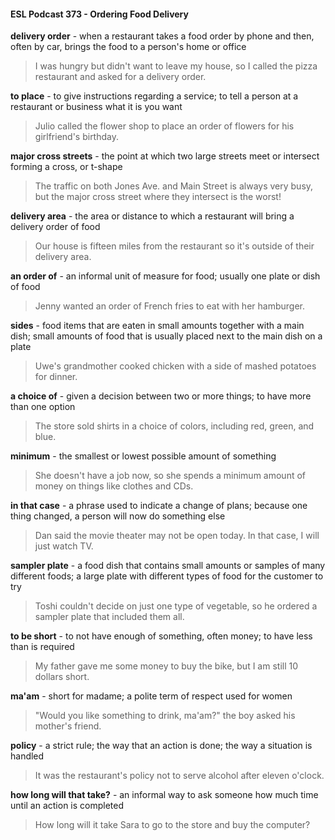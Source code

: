 #### ESL Podcast 373 - Ordering Food Delivery

**delivery order** - when a restaurant takes a food order by phone and then, often
by car, brings the food to a person's home or office

> I was hungry but didn't want to leave my house, so I called the pizza restaurant
and asked for a delivery order.

**to place** - to give instructions regarding a service; to tell a person at a restaurant
or business what it is you want

> Julio called the flower shop to place an order of flowers for his girlfriend's
birthday.

**major cross streets** - the point at which two large streets meet or intersect
forming a cross, or t-shape

> The traffic on both Jones Ave. and Main Street is always very busy, but the
major cross street where they intersect is the worst!

**delivery area** - the area or distance to which a restaurant will bring a delivery
order of food

> Our house is fifteen miles from the restaurant so it's outside of their delivery
area.

**an order of** - an informal unit of measure for food; usually one plate or dish of
food

> Jenny wanted an order of French fries to eat with her hamburger.

**sides** - food items that are eaten in small amounts together with a main dish;
small amounts of food that is usually placed next to the main dish on a plate

> Uwe's grandmother cooked chicken with a side of mashed potatoes for dinner.

**a choice of** - given a decision between two or more things; to have more than
one option

> The store sold shirts in a choice of colors, including red, green, and blue.

**minimum** - the smallest or lowest possible amount of something

> She doesn't have a job now, so she spends a minimum amount of money on
things like clothes and CDs.

**in that case** - a phrase used to indicate a change of plans; because one thing
changed, a person will now do something else

> Dan said the movie theater may not be open today. In that case, I will just
watch TV.

**sampler plate** - a food dish that contains small amounts or samples of many
different foods; a large plate with different types of food for the customer to try

> Toshi couldn't decide on just one type of vegetable, so he ordered a sampler
plate that included them all.

**to be short** - to not have enough of something, often money; to have less than
is required

> My father gave me some money to buy the bike, but I am still 10 dollars short.

**ma'am** - short for madame; a polite term of respect used for women

> "Would you like something to drink, ma'am?" the boy asked his mother's friend.

**policy** - a strict rule; the way that an action is done; the way a situation is
handled

> It was the restaurant's policy not to serve alcohol after eleven o'clock.

**how long will that take?** - an informal way to ask someone how much time until
an action is completed

> How long will it take Sara to go to the store and buy the computer?

